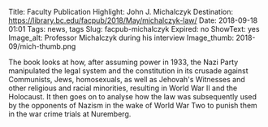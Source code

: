 Title: Faculty Publication Highlight: John J. Michalczyk 
Destination: https://library.bc.edu/facpub/2018/May/michalczyk-law/
Date: 2018-09-18 01:01 
Tags: news, tags 
Slug: facpub-michalczyk
Expired: no
ShowText: yes
Image_alt: Professor Michalczyk during his interview
Image_thumb: 2018-09/mich-thumb.png

The book looks at how, after assuming power in 1933, the Nazi Party manipulated the legal system and the constitution in its crusade against Communists, Jews, homosexuals, as well as Jehovah's Witnesses and other religious and racial minorities, resulting in World War II and the Holocaust. It then goes on to analyse how the law was subsequently used by the opponents of Nazism in the wake of World War Two to punish them in the war crime trials at Nuremberg.